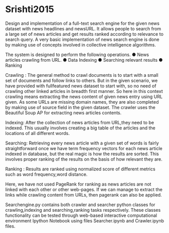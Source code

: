 # Srishti2015
Design and implementation of a full-text search engine for the given news dataset with news headlines and newsURL.
It allows people to search from a large set of news articles and get results ranked according to relevance to search query.
A very basic implementation of news search engine is done by making use of concepts involved in collective intelligence algorithms.

The system is designed to perform the following operations. 
● News articles crawling from URL. 
● Data Indexing 
● Searching relevant results
● Ranking

Crawling : The general method to crawl documents is to start with a small set of documents 
and follow links to others. But in the given scenario, we have provided with full­featured news 
dataset to start with, so no need of crawling other linked articles in breadth first manner. So here in this context crawling  means extracting the news content of given news entry using URL given. As some URLs are 
missing domain names, they are also completed by making use of source field in the given dataset. The crawler uses the Beautiful Soup AP for extracting news articles contents. 
 
Indexing: After the collection of news articles from URL,they need to be indexed. This usually involves 
creating a big table of the articles and the locations of all different words. 
 
Searching: Retrieving every news article with a given set of words is fairly straightforward 
once we have term frequency vectors for each news article indexed in database, but the real magic is how the results are sorted. This involves proper ranking of the results on the basis of how relevant they are. 
 
Ranking : Results are ranked using normalized score of different metrics such as word frequency,word distance. 

Here, we have not used PageRank for ranking as news articles are not linked with each other or other web-pages. If we can manage to extract the links while crawling content from URLs, then pagerank can also be applied.

Searchengine.py contains both crawler and searcher python classes for crawling,indexing and searching,ranking tasks respectively. These classes functionality can be tested through web-based interactive computational environment Ipython Notebook using files Searcher.ipynb and Crawler.ipynb files.


